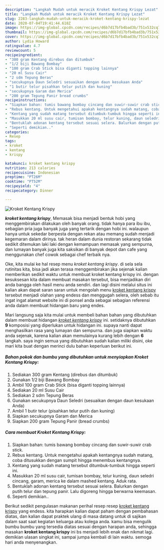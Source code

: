 ```yaml
---
description: "Langkah Mudah untuk meracik Kroket Kentang Krispy Lezat"
title: "Langkah Mudah untuk meracik Kroket Kentang Krispy Lezat"
slug: 2283-langkah-mudah-untuk-meracik-kroket-kentang-krispy-lezat
date: 2020-07-04T19:41:44.618Z
image: https://img-global.cpcdn.com/recipes/d6b7d17bfb4bad3b/751x532cq70/kroket-kentang-krispy-foto-resep-utama.jpg
thumbnail: https://img-global.cpcdn.com/recipes/d6b7d17bfb4bad3b/751x532cq70/kroket-kentang-krispy-foto-resep-utama.jpg
cover: https://img-global.cpcdn.com/recipes/d6b7d17bfb4bad3b/751x532cq70/kroket-kentang-krispy-foto-resep-utama.jpg
author: Lydia Howard
ratingvalue: 4.7
reviewcount: 5
recipeingredient:
- "300 gram Kentang direbus dan ditumbuk"
- "1/2 biji Bawang Bombay"
- "100 gram Crab Stick bisa diganti topping lainnya"
- "20 ml Susu Cair"
- "2 sdm Tepung Beras"
- "secukupnya Daun Seledri sesuaikan dengan daun kesukaan Anda"
- "1 butir telur pisahkan telur putih dan kuning"
- "secukupnya Garam dan Merica"
- "200 gram Tepung Panir bread crumbs"
recipeinstructions:
- "Siapkan bahan: tumis bawang bombay cincang dan suwir-suwir crab stick."
- "Rebus kentang. Untuk mengetahui apakah kentangnya sudah matang, coba ditusukkan dengan sumpit hingga menembus kentangnya."
- "Kentang yang sudah matang tersebut ditumbuk-tumbuk hingga seperti ini."
- "Masukkan 20 ml susu cair, tumisan bombay, telur kuning, daun seledri cincang, garam, merica ke dalam mashed kentang. Aduk rata."
- "Bentuklah adonan kentang tersebut sesuai selera. Balurkan dengan putih telur dan tepung panir. Lalu digoreng hingga berwarna keemasan."
- "Seperti demikian.."
categories:
- Resep
tags:
- kroket
- kentang
- krispy

katakunci: kroket kentang krispy 
nutrition: 213 calories
recipecuisine: Indonesian
preptime: "PT26M"
cooktime: "PT52M"
recipeyield: "4"
recipecategory: Dinner

---
```



![Kroket Kentang Krispy](https://img-global.cpcdn.com/recipes/d6b7d17bfb4bad3b/751x532cq70/kroket-kentang-krispy-foto-resep-utama.jpg)

<b><i>kroket kentang krispy</i></b>, Memasak bisa menjadi bentuk hobi yang menggembirakan dilakukan oleh banyak orang. tidak hanya para ibu ibu, sebagian pria juga banyak juga yang tertarik dengan hobi ini. walaupun hanya untuk sekedar berpesta dengan rekan atau memang sudah menjadi kegemaran dalam dirinya. tak heran dalam dunia restoran sekarang tidak sedikit ditemukan laki laki dengan kemampuan memasak yang sempurna, dan lumayan banyak juga kita saksikan di banyak depot dan cafe yang menggunakan chef cowok sebagai chef terbaik nya.

Oke, kita mulai ke hal resep menu <i>kroket kentang krispy</i>. di sela sela rutinitas kita, bisa jadi akan terasa menggembirakan jika sejenak kalian memberikan sedikit waktu untuk membuat kroket kentang krispy ini. dengan kesuksesan kita dalam membuat masakan tersebut, bisa menjadikan diri anda bangga oleh hasil menu anda sendiri. dan lagi disini melalui situs ini kalian akan dapat saran saran untuk mengolah menu <u>kroket kentang krispy</u> tersebut menjadi olahan yang endess dan menggugah selera, oleh sebab itu ingat ingat alamat website ini di ponsel anda sebagai sebagian referensi anda dalam membuat hidangan baru yang endes.




Mari langsung saja kita mulai untuk membeli bahan bahan yang dibutuhkan dalam membuat hidangan <u><i>kroket kentang krispy</i></u> ini. setidaknya dibutuhkan <b>9</b> komposisi yang diperlukan untuk hidangan ini. supaya nanti dapat menghasilkan rasa yang lumayan dan sempurna. dan juga siapkan waktu anda sejenak, karena kalian akan memulainya kurang lebih dengan <b>6</b> langkah. saya ingin semua yang dibutuhkan sudah kalian miliki disini, oke mari kita buat dengan merinci dulu bahan keperluan berikut ini.

<!--inarticleads1-->

##### Bahan pokok dan bumbu yang dibutuhkan untuk menyiapkan Kroket Kentang Krispy:

1. Sediakan 300 gram Kentang (direbus dan ditumbuk)
1. Gunakan 1/2 biji Bawang Bombay
1. Ambil 100 gram Crab Stick (bisa diganti topping lainnya)
1. Sediakan 20 ml Susu Cair
1. Sediakan 2 sdm Tepung Beras
1. Gunakan secukupnya Daun Seledri (sesuaikan dengan daun kesukaan Anda)
1. Ambil 1 butir telur (pisahkan telur putih dan kuning)
1. Siapkan secukupnya Garam dan Merica
1. Siapkan 200 gram Tepung Panir (bread crumbs)




<!--inarticleads2-->

##### Cara membuat Kroket Kentang Krispy:

1. Siapkan bahan: tumis bawang bombay cincang dan suwir-suwir crab stick.
1. Rebus kentang. Untuk mengetahui apakah kentangnya sudah matang, coba ditusukkan dengan sumpit hingga menembus kentangnya.
1. Kentang yang sudah matang tersebut ditumbuk-tumbuk hingga seperti ini.
1. Masukkan 20 ml susu cair, tumisan bombay, telur kuning, daun seledri cincang, garam, merica ke dalam mashed kentang. Aduk rata.
1. Bentuklah adonan kentang tersebut sesuai selera. Balurkan dengan putih telur dan tepung panir. Lalu digoreng hingga berwarna keemasan.
1. Seperti demikian..




Berikut sedikit pengulasan makanan perihal resep resep <u>kroket kentang krispy</u> yang endess. kita harapkan kalian dapat paham dengan pembahasan diatas, dan kalian dapat praktek ulang di masa datang untuk di sajikan dalam saat saat kegiatan keluarga atau kolega anda. kamu bisa mengulik bumbu bumbu yang tersedia diatas sesuai dengan harapan anda, sehingga masakan <b>kroket kentang krispy</b> ini bs menjadi lebih enak dan nikmat lagi. demikian ulasan singkat ini, sampai jumpa kembali di lain waktu. semoga hari anda menyenangkan.
